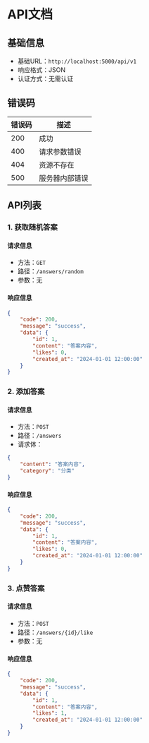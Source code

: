 # API文档

## 基础信息
- 基础URL：`http://localhost:5000/api/v1`
- 响应格式：JSON
- 认证方式：无需认证

## 错误码
| 错误码 | 描述 |
|--------|------|
| 200 | 成功 |
| 400 | 请求参数错误 |
| 404 | 资源不存在 |
| 500 | 服务器内部错误 |

## API列表

### 1. 获取随机答案

#### 请求信息
- 方法：`GET`
- 路径：`/answers/random`
- 参数：无

#### 响应信息
```json
{
    "code": 200,
    "message": "success",
    "data": {
        "id": 1,
        "content": "答案内容",
        "likes": 0,
        "created_at": "2024-01-01 12:00:00"
    }
}
```

### 2. 添加答案

#### 请求信息
- 方法：`POST`
- 路径：`/answers`
- 请求体：
```json
{
    "content": "答案内容",
    "category": "分类"
}
```

#### 响应信息
```json
{
    "code": 200,
    "message": "success",
    "data": {
        "id": 1,
        "content": "答案内容",
        "likes": 0,
        "created_at": "2024-01-01 12:00:00"
    }
}
```

### 3. 点赞答案

#### 请求信息
- 方法：`POST`
- 路径：`/answers/{id}/like`
- 参数：无

#### 响应信息
```json
{
    "code": 200,
    "message": "success",
    "data": {
        "id": 1,
        "content": "答案内容",
        "likes": 1,
        "created_at": "2024-01-01 12:00:00"
    }
}
```